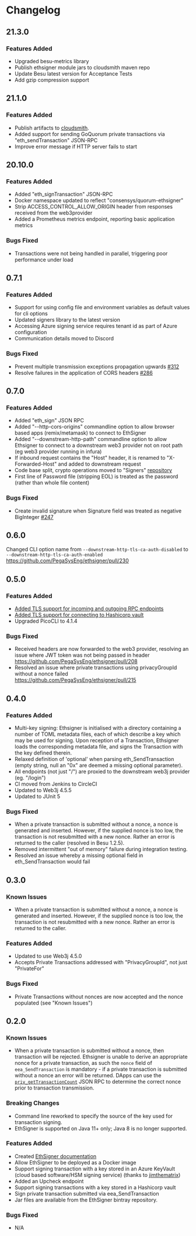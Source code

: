 # Changelog

## 21.3.0

### Features Added
- Upgraded besu-metrics library
- Publish ethsigner module jars to cloudsmith maven repo
- Update Besu latest version for Acceptance Tests
- Add gzip compression support

## 21.1.0

### Features Added
- Publish artifacts to [cloudsmith](https://cloudsmith.io/~consensys/repos/ethsigner).
- Added support for sending GoQuorum private transactions via "eth_sendTransaction" JSON-RPC
- Improve error message if HTTP server fails to start

## 20.10.0

### Features Added
- Added "eth_signTransaction" JSON-RPC
- Docker namespace updated to reflect "consensys/quorum-ethsigner"
- Strip ACCESS_CONTROL_ALLOW_ORIGIN header from responses received from the web3provider
- Added a Prometheus metrics endpoint, reporting basic application metrics

### Bugs Fixed
- Transactions were not being handled in parallel, triggering poor performance under load

## 0.7.1

### Features Added
- Support for using config file and environment variables as default values for cli options
- Updated signers library to the latest version
- Accessing Azure signing service requires tenant id as part of Azure configuration
- Communication details moved to Discord

### Bugs Fixed
- Prevent multiple transmission exceptions propagation upwards [#312](https://github.com/PegaSysEng/ethsigner/pull/312)
- Resolve failures in the application of CORS headers [#286](https://github.com/PegaSysEng/ethsigner/pull/286)

## 0.7.0

### Features Added
- Added "eth_sign" JSON RPC
- Added "--http-cors-origins" commandline option to allow browser based apps (remix/metamask) to connect to EthSigner
- Added "--downstream-http-path" commandline option to allow Ethsigner to connect to a downstream web3 provider not on root path (eg web3 provider running in infura)
- If inbound request contains the "Host" header, it is renamed to "X-Forwarded-Host" and added to downstream request
- Code base split, crypto operations moved to "Signers" [repository](https://github.com/PegaSysEng/signers)
- First line of Password file (stripping EOL) is treated as the password (rather than whole file content)

### Bugs Fixed
- Create invalid signature when Signature field was treated as negative BigInteger [#247](https://github.com/PegaSysEng/ethsigner/issues/247)

## 0.6.0

Changed CLI option name from `--downstream-http-tls-ca-auth-disabled` to `--downstream-http-tls-ca-auth-enabled` https://github.com/PegaSysEng/ethsigner/pull/230

## 0.5.0

### Features Added
- [Added TLS support for incoming and outgoing RPC endpoints](https://docs.ethsigner.pegasys.tech/en/latest/Concepts/TLS/)
- [Added TLS support for connecting to Hashicorp vault](https://docs.ethsigner.pegasys.tech/en/latest/Concepts/TLS/)
- Upgraded PicoCLI to 4.1.4

### Bugs Fixed 
- Received headers are now forwarded to the web3 provider, resolving an issue where JWT token was not being passed in header https://github.com/PegaSysEng/ethsigner/pull/208
- Resolved an issue where private transactions using privacyGroupId without a nonce failed https://github.com/PegaSysEng/ethsigner/pull/215

## 0.4.0

### Features Added
- Multi-key signing: Ethsigner is initialised with a directory containing a number of TOML metadata files, each of which describe a key which may be used for signing. Upon reception of a Transaction, Ethsigner loads the corresponding metadata file, and signs the Transaction with the key defined therein.
- Relaxed definition of 'optional' when parsing eth_SendTransaction (empty string, null an "0x" are deemed a missing optional parameter).
- All endpoints (not just "/") are proxied to the downstream web3j provider (eg. "/login")
- CI moved from Jenkins to CircleCI
- Updated to Web3j 4.5.5
- Updated to JUnit 5

### Bugs Fixed
- When a private transaction is submitted without a nonce, a nonce is generated and inserted. However, if the supplied nonce is too low, the transaction is not resubmitted with a new nonce. Rather an error is returned to the caller (resolved in Besu 1.2.5).
- Removed intermittent "out of memory" failure during integration testing.
- Resolved an issue whereby a missing optional field in eth_SendTransaction would fail

## 0.3.0

### Known Issues
- When a private transaction is submitted without a nonce, a nonce is generated and inserted. However, if the supplied nonce is too low, the transaction is not resubmitted with a new nonce. Rather an error is returned to the caller.

### Features Added
- Updated to use Web3j 4.5.0
- Accepts Private Transactions addressed with "PrivacyGroupId", not just "PrivateFor"

### Bugs Fixed
- Private Transactions without nonces are now accepted and the nonce populated (see "Known Issues")

## 0.2.0

### Known Issues
- When a private transaction is submitted without a nonce, then transaction will be rejected. Ethsigner is unable to derive an appropriate nonce for a private transaction, as such the `nonce` field of `eea_SendTransaction` is mandatory - if a private transaction is submitted without a nonce an error will be returned. DApps can use the [`priv_getTransactionCount`]( (https://docs.pantheon.pegasys.tech/en/latest/Reference/Pantheon-API-Methods/#priv_gettransactioncount)) JSON RPC to determine the correct nonce prior to transaction transmission.

### Breaking Changes
- Command line reworked to specify the source of the key used for transaction signing.
- EthSigner is supported on Java 11+ only; Java 8 is no longer supported.

### Features Added
- Created [EthSigner documentation](https://docs.ethsigner.pegasys.tech/en/latest/)
- Allow EthSigner to be deployed as a Docker image
- Support signing transaction with a key stored in an Azure KeyVault \(cloud based software/HSM signing service\) (thanks to [jimthematrix](https://github.com/jimthematrix))
- Added an Upcheck endpoint
- Support signing transactions with a key stored in a Hashicorp vault
- Sign private transaction submitted via eea_SendTransaction
- Jar files are available from the EthSigner bintray repository.

### Bugs Fixed
- N/A

